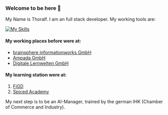 ### Welcome to be here 👋

My Name is Thoralf. I am an full stack developer. My working tools are:

[![My Skills](https://skillicons.dev/icons?i=html,css,js,react,ts,nodejs,nextjs,git,github,gitlab,linux,vscode,vercel,figma,bash&perline=8)](https://skillicons.dev)

#### My working places before were at:
- [brainsphere informationworks GmbH](http://www.brainsphere.de/)
- [Ampada GmbH](https://www.ampada.de/)
- [Digitale Lernwelten GmbH](https://dilewe.de/)

#### My learning station were at:

1. [FiGD](https://www.figd-akademie.de/weiterbildung-berlin/programmierung-linux-administration.html)
2. [Spiced Academy](https://www.spiced-academy.com/de/program/full-stack-web-development) 


My next step is to be an AI-Manager, trained by the german IHK (Chamber of Commerce and Industry).

